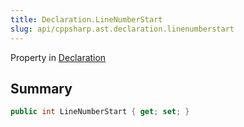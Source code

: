 ```yaml
---
title: Declaration.LineNumberStart
slug: api/cppsharp.ast.declaration.linenumberstart
---
```

Property in [Declaration](/api/cppsharp/ast/declaration)

## Summary



```csharp
public int LineNumberStart { get; set; }
```

